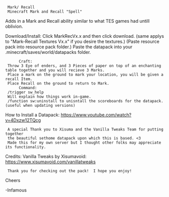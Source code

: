      Mark/ Recall
     Minecraft Mark and Recall "Spell"
     
Adds in a Mark and Recall ability similar to what TES games had untill oblivion.

Download/Install:
      Click MarkRecVx.x and then click download.  (same applys to "Mark-Recall Textures Vx.x" if you desire the textures.)
      (Paste resource pack into resource pack folder.)
      Paste the datapack into your .minecraft/saves/world/datapacks folder.

          Craft:
     Throw 3 Eye of enders, and 3 Pieces of paper on top of an enchanting table together and you will recieve 3 Marks.
     Place a mark on the ground to mark your location, you will be given a recall Item.
     Place Recall on the ground to return to Mark.
          Command:
     /trigger sw_help
     Will explain how things work in-game.
     /function sw:uninstall to unisntall the scoreboards for the datapack. (useful when updating versions)
     
How to Install a Datapack:
https://www.youtube.com/watch?v=4Dxzw12TQcg
     
     A special Thank you to Xisuma and the Vanilla Tweaks Team for putting together 
     the beautiful sethome datapack upon which this is based. <3
     Made this for my own server but I thought other folks may appreciate its functionality.
     
Credits:
Vanilla Tweaks by Xisumavoid: https://www.xisumavoid.com/vanillatweaks

     Thank you for checking out the pack!  I hope you enjoy!
     
Cheers  

-Infamous
